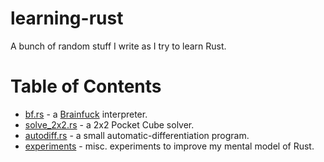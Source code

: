 # learning-rust

A bunch of random stuff I write as I try to learn Rust.

# Table of Contents

 * [bf.rs](bf.rs) - a [Brainfuck](https://en.wikipedia.org/wiki/Brainfuck) interpreter.
 * [solve_2x2.rs](solve_2x2.rs) - a 2x2 Pocket Cube solver.
 * [autodiff.rs](autodiff.rs) - a small automatic-differentiation program.
 * [experiments](experiments) - misc. experiments to improve my mental model of Rust.
